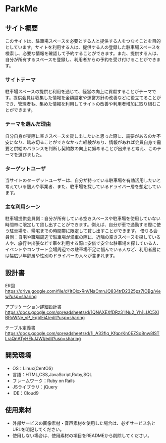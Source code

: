 # ParkMe

## サイト概要
このサイトは、駐車場スペースを必要とする人と提供する人をつなぐことを目的としています。サイトを利用する人は、提供する人の登録した駐車場スペースを検索し、必要な情報を確認して予約することができます。また、提供する人は、自分が所有するスペースを登録し、利用者からの予約を受け付けることができます。
### サイトテーマ
駐車場スペースの提供と利用を通じて、経営の向上に貢献することがテーマです。提供会員は収集した情報を金額設定や運営方針の改善などに役立てることができ、管理者も、集めた情報を利用してサイトの改善や利用者増加に取り組むことができます。


### テーマを選んだ理由
自分自身が実際に空きスペースを貸し出したいと思った際に、需要があるのか不安になり、踏み切ることができなかった経験があり、情報があれば会員自身で需要と供給のバランスを判断し契約数の向上に努めることが出来ると考え、このテーマを選びました。


### ターゲットユーザ
当サイトのターゲットユーザーは、自分が持っている駐車場を有効活用したいと考えている個人や事業者、また、駐車場を探しているドライバー層を想定しています。


### 主な利用シーン
駐車場提供会員側：自分が所有している空きスペースや駐車場を使用していない時間帯に限定して貸し出すことができます。例えば、自分が車で通勤する際に使う駐車場を、帰宅までの時間帯に限定して貸し出すことができます。
借りる会員側：自宅や職場周辺で駐車場が満車の際に、近隣の空きスペースを探している人や、旅行や出張などで車を利用する際に安価で安全な駐車場を探している人、イベントやコンサート会場周辺での駐車場不足に悩んでいる人など、利用者層には幅広い年齢層や性別のドライバーの人々が含まれます。


## 設計書
ER図
https://drive.google.com/file/d/1tOlxxRnVNaCmnJQ834trD2325pz7IOBg/view?usp=sharing

アプリケーション詳細設計書
https://docs.google.com/spreadsheets/d/1QNAXEXfDRz31lNu2_Yh1LUC5XIBRoWNe_vP_EqblEi4/edit?usp=sharing

テーブル定義書
https://docs.google.com/spreadsheets/d/1i_A33flq_KfqprKn0EZSo8nw8lSTLraQnATyHEkJJWI/edit?usp=sharing

## 開発環境
- OS：Linux(CentOS)
- 言語：HTML,CSS,JavaScript,Ruby,SQL
- フレームワーク：Ruby on Rails
- JSライブラリ：jQuery
- IDE：Cloud9

## 使用素材
- 外部サービスの画像素材・音声素材を使用した場合は、必ずサービス名とURLを明記してください。
- 使用しない場合は、使用素材の項目をREADMEから削除してください。